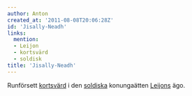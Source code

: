 ```yaml
---
author: Anton
created_at: '2011-08-08T20:06:28Z'
id: 'Jisally-Neadh'
links:
  mention:
  - Leijon
  - kortsvärd
  - soldisk
title: 'Jisally-Neadh'
---
```


Runförsett [kortsvärd] i den [soldiska] konungaätten [Leijons] ägo.

  [kortsvärd]: kortsvärd
  [soldiska]: soldisk
  [Leijons]: Leijon
